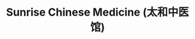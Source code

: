 ---
title: "Sunrise Chinese Medicine (太和中医馆)"
url: /cambridge/sunrise-chinese-medicine-tai-he-zhong-yi-guan/
shop: shop
---